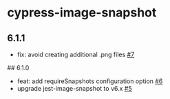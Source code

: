 # cypress-image-snapshot

## 6.1.1

- fix: avoid creating additional .png files [#7](https://github.com/simonsmith/cypress-image-snapshot/pull/7)

## 6.1.0

- feat: add requireSnapshots configuration option [#6](https://github.com/simonsmith/cypress-image-snapshot/pull/6)
- upgrade jest-image-snapshot to v6.x [#5](https://github.com/simonsmith/cypress-image-snapshot/pull/5)
